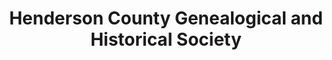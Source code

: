 ---
layout: repo
title: "Henderson County Genealogical and Historical Society"
id: 4533
permalink: repos/4533/
---